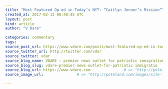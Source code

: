 ```yaml
---
title: "Most Featured Op-ed in Today’s NYT: “Caitlyn Jenner’s Mission”" # => "I Made a Pretty Gem - Planet.rb"
created_at: 2017-02-13 00:40:45 UTC
layout: post
kind: article
author: "V Dare"

categories: commentary
tags: 
source_post_url: https://www.vdare.com/posts/most-featured-op-ed-in-todays-nyt-caitlyn-jenners-mission    # => "http://poteland.com/blog/i-made-a-pretty-gem-planet-dot-rb/"
source_twitter_url: http://twitter.com/vdar
source_twitter: vdar
source_blog_name: VDARE – premier news outlet for patriotic immigration reform
source_blog_slug: vdare-premier-news-outlet-for-patriotic-immigratio              # => "this-is-where-i-tell-you-stuff"
source_blog_url: https://www.vdare.com               # => "http://poteland.com/articles"
source_image_url:               # => "http://poteland.com/images/site-logo.png"

---
```



<!--
   &lt;div class=&quot;pf-content&quot;&gt;&lt;p&gt;&lt;a title=&quot;https://www.nytimes.com/2017/02/11/opinion/sunday/caitlyn-jenners-mission.html?action=click&amp;amp;pgtype=Homepage&amp;amp;clickSource=story-heading&amp;amp;module=opinion-c-col-left-region&amp;amp;region=opinion-c-col-left-region&amp;amp;WT.nav=opinion-c-col-left-region&amp;amp;_r=0&quot; href=&quot;https://www.nytimes.com/2017/02/11/opinion/sunday/caitlyn-jenners-mission.html?action=click&amp;amp;pgtype=Homepage&amp;amp;clickSource=story-heading&amp;amp;module=opinion-c-col-left-region&amp;amp;region=opinion-c-col-left-region&amp;amp;WT.nav=opinion-c-col-left-region&amp;amp;_r=0&quot;&gt;&lt;img class=&quot;aligncenter wp-image-79062 size-full&quot; title=&quot;&quot; src=&quot;http://www.unzcloud.com/wp-content/uploads/2017/02/Screenshot-2017-02-12-15.47.09.png&quot; alt=&quot;Screenshot 2017-02-12 15.47.09&quot; width=&quot;453&quot; height=&quot;254&quot;&gt;&lt;/a&gt;&lt;/p&gt;
&lt;p&gt;The funny thing is that, due to our pervasive mental atmosphere that makes noticing patterns disreputable, almost nobody has noticed how funny this phenomenon is: that there exists a rare form of mental illness that occasionally strikes highly masculine, higher IQ middle-aged men and convinces them that, despite all the evidence to the contrary (their children, their military or sporting accomplishments, their sci-fi obsessions, etc.) that they’ve always been a girl on the inside.&lt;/p&gt;&lt;div id=&quot;57966237cc52c74a5e1363c4&quot; class=&quot;vdb_player vdb_57966237cc52c74a5e1363c456bcd17ce4b018167fea5539&quot;&gt;    &lt;/div&gt;
&lt;p&gt;… And the victims of this delusion are almost all right-of-center in their political / cultural views!&lt;/p&gt;
&lt;p&gt;Virtually none of the prominent late-onset M to F transgenders are conventional liberals: e.g., golfing Republican&lt;a href=&quot;https://www.google.ca/search?hl=en&amp;amp;q=+Bruce+Jenner,+site:vdare,com&amp;amp;gws_rd=cr&amp;amp;ei=ZP-gWMueLYm4jwTKiZrwCQ&quot;&gt; Bruce Jenner,&lt;/a&gt; the Kiplingesque memorialist of the British Empire&lt;a href=&quot;https://www.google.ca/search?hl=en&amp;amp;q=+James+Morris+site:johnderbyshire,com&amp;amp;gws_rd=cr&amp;amp;ei=BQChWIysCqWPjwTV1o-gCQ&quot;&gt; James Morris&lt;/a&gt;, libertarian economist &lt;a href=&quot;https://www.google.ca/search?hl=en&amp;amp;q=Donald+McCloskey,++site:vdare.com&amp;amp;gws_rd=cr&amp;amp;ei=RQChWNP9L6rZjwT28rCABg&quot;&gt;Donald McCloskey, &lt;/a&gt;outer space entrepreneur &lt;a href=&quot;http://www.vdare.com/posts/a-celebrity-who-probably-really-does-feel-like-the-opposite-sex-on-the-inside-wnbas-6-8-brittney-griner&quot;&gt;Martin Rothblatt&lt;/a&gt;, etc etc.&lt;/p&gt;
&lt;p&gt;Being a conventional liberal seems to confer some degree of immunity to the ravages of this mental health syndrome.&lt;/p&gt;
&lt;p&gt;But leftists these days are too dumbed down to get the joke that late onset transgenderism is a mental illness of rightists.&lt;/p&gt;
&lt;p&gt;[&lt;a href=&quot;http://www.unz.com/isteve/most-important-op-ed-in-todays-nyt/&quot;&gt;Comment at Unz.com&lt;/a&gt;]&lt;/p&gt;
&lt;/div&gt;           # => "I’ve been hurting to write this ever since we had the idea of creating a Planet for Cubox..." (Continued)
   vdare-premier-news-outlet-for-patriotic-immigratio              # => "this-is-where-i-tell-you-stuff"
   https://www.vdare.com               # => "http://poteland.com/articles"
                 # => "http://poteland.com/images/site-logo.png"
<div class="pf-content"><p><a title="https://www.nytimes.com/2017/02/11/opinion/sunday/caitlyn-jenners-mission.html?action=click&amp;pgtype=Homepage&amp;clickSource=story-heading&amp;module=opinion-c-col-left-region&amp;region=opinion-c-col-left-region&amp;WT.nav=opinion-c-col-left-region&amp;_r=0" href="https://www.nytimes.com/2017/02/11/opinion/sunday/caitlyn-jenners-mission.html?action=click&amp;pgtype=Homepage&amp;clickSource=story-heading&amp;module=opinion-c-col-left-region&amp;region=opinion-c-col-left-region&amp;WT.nav=opinion-c-col-left-region&amp;_r=0"><img class="aligncenter wp-image-79062 size-full" title="" src="http://www.unzcloud.com/wp-content/uploads/2017/02/Screenshot-2017-02-12-15.47.09.png" alt="Screenshot 2017-02-12 15.47.09" width="453" height="254"></a></p>
<p>The funny thing is that, due to our pervasive mental atmosphere that makes noticing patterns disreputable, almost nobody has noticed how funny this phenomenon is: that there exists a rare form of mental illness that occasionally strikes highly masculine, higher IQ middle-aged men and convinces them that, despite all the evidence to the contrary (their children, their military or sporting accomplishments, their sci-fi obsessions, etc.) that they’ve always been a girl on the inside.</p><div id="57966237cc52c74a5e1363c4" class="vdb_player vdb_57966237cc52c74a5e1363c456bcd17ce4b018167fea5539">    </div>
<p>… And the victims of this delusion are almost all right-of-center in their political / cultural views!</p>
<p>Virtually none of the prominent late-onset M to F transgenders are conventional liberals: e.g., golfing Republican<a href="https://www.google.ca/search?hl=en&amp;q=+Bruce+Jenner,+site:vdare,com&amp;gws_rd=cr&amp;ei=ZP-gWMueLYm4jwTKiZrwCQ"> Bruce Jenner,</a> the Kiplingesque memorialist of the British Empire<a href="https://www.google.ca/search?hl=en&amp;q=+James+Morris+site:johnderbyshire,com&amp;gws_rd=cr&amp;ei=BQChWIysCqWPjwTV1o-gCQ"> James Morris</a>, libertarian economist <a href="https://www.google.ca/search?hl=en&amp;q=Donald+McCloskey,++site:vdare.com&amp;gws_rd=cr&amp;ei=RQChWNP9L6rZjwT28rCABg">Donald McCloskey, </a>outer space entrepreneur <a href="http://www.vdare.com/posts/a-celebrity-who-probably-really-does-feel-like-the-opposite-sex-on-the-inside-wnbas-6-8-brittney-griner">Martin Rothblatt</a>, etc etc.</p>
<p>Being a conventional liberal seems to confer some degree of immunity to the ravages of this mental health syndrome.</p>
<p>But leftists these days are too dumbed down to get the joke that late onset transgenderism is a mental illness of rightists.</p>
<p>[<a href="http://www.unz.com/isteve/most-important-op-ed-in-todays-nyt/">Comment at Unz.com</a>]</p>
</div><div class="">
    <i>Source: <a href="https://www.vdare.com">VDARE – premier news outlet for patriotic immigration reform</a></i>
</div>
